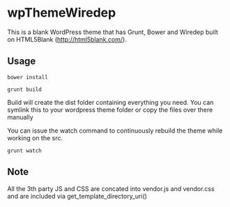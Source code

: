 # wpThemeWiredep
This is a blank WordPress theme that has Grunt, Bower and Wiredep built on HTML5Blank (http://html5blank.com/).

Usage
-----

```bower install```

```grunt build```

Build will create the dist folder containing everything you need. You can symlink this to your wordpress theme folder or copy the files over there manually

You can issue the watch command to continuously rebuild the theme while working on the src.

```grunt watch```

Note
----

All the 3th party JS and CSS are concated into vendor.js and vendor.css and are included via get_template_directory_uri()
